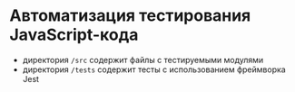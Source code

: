 # Автоматизация тестирования JavaScript-кода

- директория `/src` содержит файлы с тестируемыми модулями
- директория `/tests` содержит тесты с использованием фреймворка Jest
